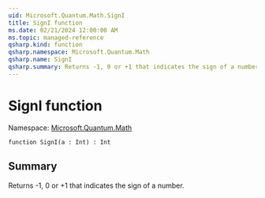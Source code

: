 ```yaml
---
uid: Microsoft.Quantum.Math.SignI
title: SignI function
ms.date: 02/21/2024 12:00:00 AM
ms.topic: managed-reference
qsharp.kind: function
qsharp.namespace: Microsoft.Quantum.Math
qsharp.name: SignI
qsharp.summary: Returns -1, 0 or +1 that indicates the sign of a number.
---
```


# SignI function

Namespace: [Microsoft.Quantum.Math](xref:Microsoft.Quantum.Math)

```qsharp
function SignI(a : Int) : Int
```

## Summary
Returns -1, 0 or +1 that indicates the sign of a number.

